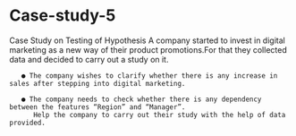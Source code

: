 # Case-study-5
Case Study on Testing of Hypothesis
A company started to invest in digital marketing as a new way of their product promotions.For that they collected data and decided to carry out a study on it.
       
       ● The company wishes to clarify whether there is any increase in sales after stepping into digital marketing.
       
       ● The company needs to check whether there is any dependency between the features “Region” and “Manager”.
          Help the company to carry out their study with the help of data provided. 
